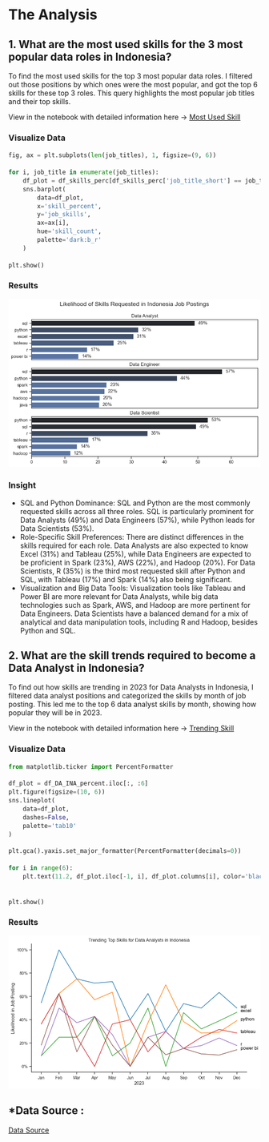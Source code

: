 # The Analysis
## 1. What are the most used skills for the 3 most popular data roles in Indonesia?
To find the most used skills for the top 3 most popular data roles. I filtered out those positions by which ones were the most popular, and got the top 6 skills for these top 3 roles. This query highlights the most popular job titles and their top skills. 

View in the notebook with detailed information here ->  [Most Used Skill](2_Skill_Demand.ipynb)

### Visualize Data
```python
fig, ax = plt.subplots(len(job_titles), 1, figsize=(9, 6))

for i, job_title in enumerate(job_titles):
    df_plot = df_skills_perc[df_skills_perc['job_title_short'] == job_title].head(6)
    sns.barplot(
        data=df_plot, 
        x='skill_percent', 
        y='job_skills', 
        ax=ax[i], 
        hue='skill_count', 
        palette='dark:b_r'
    )

plt.show()
```

### Results
![Visualization of Top Skills for Data Roles in Indonesia](images/skill_demand.png)

### Insight
- SQL and Python Dominance: SQL and Python are the most commonly requested skills across all three roles. SQL is particularly prominent for Data Analysts (49%) and Data Engineers (57%), while Python leads for Data Scientists (53%).
- Role-Specific Skill Preferences: There are distinct differences in the skills required for each role. Data Analysts are also expected to know Excel (31%) and Tableau (25%), while Data Engineers are expected to be proficient in Spark (23%), AWS (22%), and Hadoop (20%). For Data Scientists, R (35%) is the third most requested skill after Python and SQL, with Tableau (17%) and Spark (14%) also being significant.
- Visualization and Big Data Tools: Visualization tools like Tableau and Power BI are more relevant for Data Analysts, while big data technologies such as Spark, AWS, and Hadoop are more pertinent for Data Engineers. Data Scientists have a balanced demand for a mix of analytical and data manipulation tools, including R and Hadoop, besides Python and SQL.


## 2. What are the skill trends required to become a Data Analyst in Indonesia?
To find out how skills are trending in 2023 for Data Analysts in Indonesia, I filtered data analyst positions and categorized the skills by month of job posting. This led me to the top 6 data analyst skills by month, showing how popular they will be in 2023.

View in the notebook with detailed information here ->  [Trending Skill](3_Skill_Trend.ipynb)

### Visualize Data
```python
from matplotlib.ticker import PercentFormatter

df_plot = df_DA_INA_percent.iloc[:, :6]
plt.figure(figsize=(10, 6))
sns.lineplot(
    data=df_plot,
    dashes=False,
    palette='tab10'
)

plt.gca().yaxis.set_major_formatter(PercentFormatter(decimals=0))

for i in range(6):
    plt.text(11.2, df_plot.iloc[-1, i], df_plot.columns[i], color='black')

    
plt.show()
```

### Results
![Trending Top Skills for Data Analysts in the US in Indonesia](images/skill_trends.png)



## *Data Source :
[Data Source](https://huggingface.co/datasets/lukebarousse/data_jobs) 